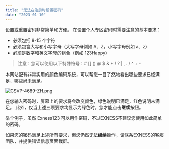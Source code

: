 ```yaml
---
title: "无法在注册时设置密码"
date: "2023-01-10"
---
```


设置或重置密码非常简单和方便。 在设置个人专区密码时需要注意的基本要求：

- 必须包括 8-15 个字符
- 必须包含大写和小写字母（大写字母例如 A、Z，小写字母例如 a、z）
- 必须是数字和英文字母的组合（例如 123Happy）

> 注意：您可以使用以下特殊符号：# [] () @ $ & * ! ? | , . / ^ + -

本网站配有非常实用的颜色编码系统，可以帮您一目了然地看出哪些要求已经满足，哪些尚未满足。

![CSVP-4689-ZH.png](https://testingcf.jsdelivr.net/gh/jarlin8/OSS@main/exhelp/CSVP-4689-ZH.png)

在您输入密码时，屏幕上的要求将会改变颜色，绿色说明已满足，红色说明未满足。 此外，仅当上述三项要求均显示为绿色时，您才能点击**继续**按钮。

举个例子，虽然 Exness123 可以用作密码，不过EXNESS不建议您使用如此简单的密码。

如果您的密码满足上述所有要求，但您仍然无法**继续**操作，请联系EXNESS的客服团队，并提供错误信息页面截屏。
